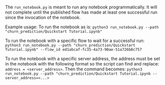 The `run_notebook.py` is meant to run any notebook programmatically. It will not complete until
the published flow has made at least one successful run since the invocation of the notebook.

Example usage:
To run the notebook as is:
`python3 run_notebook.py --path "churn_prediction/Quickstart Tutorial.ipynb"`

To run the notebook with a specific flow to wait for a successful run:
`python3 run_notebook.py --path "churn_prediction/Quickstart Tutorial.ipynb" --flow_id ed1abcaf-fc35-4a73-90ae-51a726b8c757`

To run the notebook with a specific server address, the address must be set in the notebook with the following format so the script can find and replace:
`address = <server_address>`. Then the command becomes:
`python3 run_notebook.py --path "churn_prediction/Quickstart Tutorial.ipynb --server_address=<...>`
